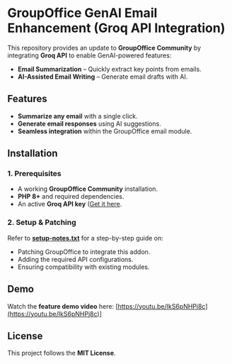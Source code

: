 # GroupOffice GenAI Email Enhancement (Groq API Integration)  

This repository provides an update to **GroupOffice Community** by integrating **Groq API** to enable GenAI-powered features:  

- **Email Summarization** – Quickly extract key points from emails.  
- **AI-Assisted Email Writing** – Generate email drafts with AI.  

## Features  

- **Summarize any email** with a single click.  
- **Generate email responses** using AI suggestions.  
- **Seamless integration** within the GroupOffice email module.  

## Installation  

### 1. Prerequisites  
- A working **GroupOffice Community** installation.  
- **PHP 8+** and required dependencies.  
- An active **Groq API key** ([Get it here](https://groq.com/).  

### 2. Setup & Patching  

Refer to **[setup-notes.txt](setup-notes.txt)** for a step-by-step guide on:  
- Patching GroupOffice to integrate this addon.  
- Adding the required API configurations.  
- Ensuring compatibility with existing modules.  

## Demo  

Watch the **feature demo video** here: [https://youtu.be/IkS6pNHPj8c](https://youtu.be/IkS6pNHPj8c)]  

## License  

This project follows the **MIT License**.  

